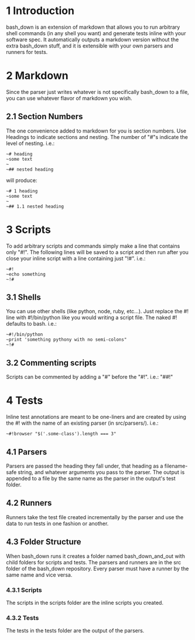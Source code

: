# 1  Introduction
bash\_down is an extension of markdown that allows you to run arbitrary shell commands (in any shell you want) and generate tests inline with your software spec. It automatically outputs a markdown version without the extra bash\_down stuff, and it is extensible with your own parsers and runners for tests.


# 2  Markdown
Since the parser just writes whatever is not specifically bash\_down to a file, you can use whatever flavor of markdown you wish.

## 2.1  Section Numbers
The one convenience added to markdown for you is section numbers. Use Headings to indicate sections and nesting. The number of "#"s indicate the level of nesting.
i.e.:
```
~# heading
~some text
~
~## nested heading
```
will produce:
```
~# 1 heading
~some text
~
~## 1.1 nested heading
```

# 3  Scripts
To add arbitrary scripts and commands simply make a line that contains only "#!". The following lines will be saved to a script and then run after you close your inline script with a line containing just "!#".
i.e.:
```
~#!
~echo something
~!#
```

## 3.1  Shells
You can use other shells (like python, node, ruby, etc...). Just replace the #! line with #!/bin/python like you would writing a script file. The naked #! defaults to bash.
i.e.:
```
~#!/bin/python
~print 'something pythony with no semi-colons"
~!#
```

## 3.2  Commenting scripts
Scripts can be commented by adding a "#" before the "#!". i.e.: "##!"

# 4  Tests
Inline test annotations are meant to be one-liners and are created by using the #! with the name of an existing parser (in src/parsers/).
i.e.:
```
~#!browser "$('.some-class').length === 3"
```

## 4.1  Parsers
Parsers are passed the heading they fall under, that heading as a filename-safe string, and whatever arguments you pass to the parser. The output is appended to a file by the same name as the parser in the output's test folder.

## 4.2  Runners
Runners take the test file created incrementally by the parser and use the data to run tests in one fashion or another.

## 4.3  Folder Structure
When bash\_down runs it creates a folder named bash\_down\_and\_out with child folders for scripts and tests. The parsers and runners are in the src folder of the bash\_down repository. Every parser must have a runner by the same name and vice versa.

### 4.3.1  Scripts
The scripts in the scripts folder are the inline scripts you created.

### 4.3.2  Tests
The tests in the tests folder are the output of the parsers.
